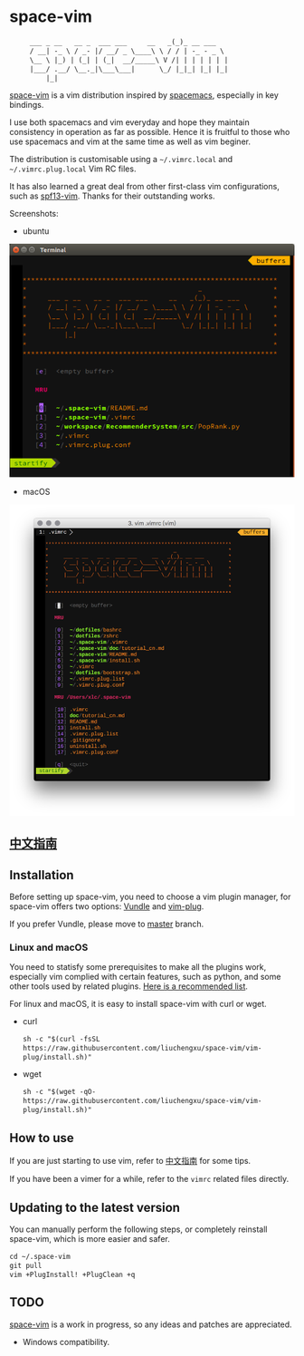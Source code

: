# space-vim

         ___ _ __   __ _  ___ ___     __   _(_)_ __ ___
         / __| -_ \ / _- |/ __/ _ \____\ \ / / | -_ - _ \ 
         \__ \ |_) | (_| | (_|  __/_____\ V /| | | | | | |
         |___/ .__/ \__._|\___\___|      \_/ |_|_| |_| |_|
             |_|


[space-vim](https://github.com/liuchengxu/space-vim) is a vim distribution inspired by [spacemacs](https://github.com/syl20bnr/spacemacs), especially in key bindings.

I use both spacemacs and vim everyday and hope they maintain consistency in operation as far as possible.
Hence it is fruitful to those who use spacemacs and vim at the same time as well as vim beginer.

The distribution is customisable using a `~/.vimrc.local` and `~/.vimrc.plug.local` Vim RC files.

It has also learned a great deal from other first-class vim configurations, such as [spf13-vim](https://github.com/spf13/spf13-vim).
Thanks for their outstanding works.

Screenshots:

- ubuntu

![ubuntu](doc/img/ubuntu.png)

- macOS

![screenshot](doc/img/screenshot.png)


## [中文指南](doc/tutorial_cn.md)

## Installation

Before setting up space-vim, you need to choose a vim plugin manager, for space-vim offers two options: [Vundle](https://github.com/VundleVim/Vundle.vim) and [vim-plug](https://github.com/junegunn/vim-plug).

If you prefer Vundle, please move to [master](https://github.com/liuchengxu/space-vim) branch. 

### Linux and macOS

You need to statisfy some prerequisites to make all the plugins work, especially vim complied with certain features, such as python, and some other tools used by related plugins. [Here is a recommended list](doc/tutorial_cn.md#prerequisites).

For linux and macOS, it is easy to install space-vim with curl or wget.

- curl

  ```
  sh -c "$(curl -fsSL https://raw.githubusercontent.com/liuchengxu/space-vim/vim-plug/install.sh)"
  ```

- wget

  ```
  sh -c "$(wget -qO- https://raw.githubusercontent.com/liuchengxu/space-vim/vim-plug/install.sh)"
  ```

## How to use

If you are just starting to use vim, refer to [中文指南](doc/tutorial_cn.md) for some tips.

If you have been a vimer for a while, refer to the `vimrc` related files directly.

## Updating to the latest version

You can manually perform the following steps, or completely reinstall space-vim, which is more easier and safer.

```
cd ~/.space-vim
git pull
vim +PlugInstall! +PlugClean +q
```

## TODO

[space-vim](https://github.com/liuchengxu/space-vim) is a work in progress, so any ideas and patches are appreciated.

- Windows compatibility.
